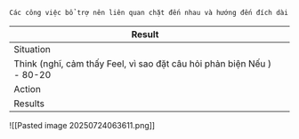 ```bash
Các công việc bổ trợ nên liên quan chặt đến nhau và hướng đến đích dài hạn :3
```


| Result                                                                 | <br>     |
| ---------------------------------------------------------------------- | -------- |
| Situation                                                              |          |
| Think (nghĩ, cảm thấy Feel, vì sao đặt câu hỏi phản biện Nếu ) - 80-20 | <br><br> |
| Action                                                                 | <br>     |
| Results                                                                |          |
![[Pasted image 20250724063611.png]]